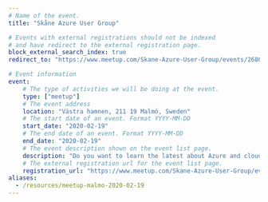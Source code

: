 ```yaml
---
# Name of the event.
title: "Skåne Azure User Group"

# Events with external registrations should not be indexed
# and have redirect to the external registration page.
block_external_search_index: true
redirect_to: "https://www.meetup.com/Skane-Azure-User-Group/events/268057791/"

# Event information
event:
    # The type of activities we will be doing at the event.
    type: ["meetup"]
    # The event address
    location: "Västra hamnen, 211 19 Malmö, Sweden"
    # The start date of an event. Format YYYY-MM-DD
    start_date: "2020-02-19"
    # The end date of an event. Format YYYY-MM-DD
    end_date: "2020-02-19"
    # The event description shown on the event list page.
    description: "Do you want to learn the latest about Azure and cloud technology? Join us to learn about the coolest and most exciting topics, and chat with friends & colleagues."
    # The external registration url for the event list page.
    registration_url: "https://www.meetup.com/Skane-Azure-User-Group/events/268057791/"
aliases:
  - /resources/meetup-malmo-2020-02-19
---
```

